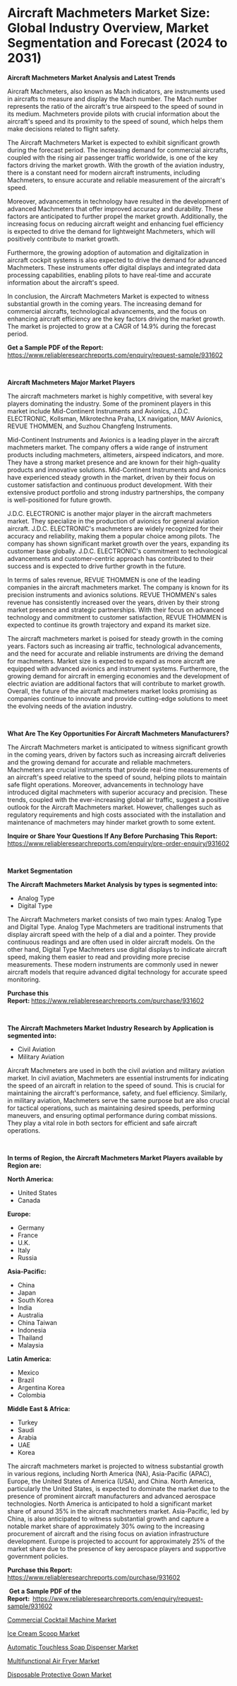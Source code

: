 <p><h1>Aircraft Machmeters Market Size: Global Industry Overview, Market Segmentation and Forecast (2024 to 2031)</h1></p><p><strong>Aircraft Machmeters Market Analysis and Latest Trends</strong></p>
<p><p>Aircraft Machmeters, also known as Mach indicators, are instruments used in aircrafts to measure and display the Mach number. The Mach number represents the ratio of the aircraft's true airspeed to the speed of sound in its medium. Machmeters provide pilots with crucial information about the aircraft's speed and its proximity to the speed of sound, which helps them make decisions related to flight safety.</p><p>The Aircraft Machmeters Market is expected to exhibit significant growth during the forecast period. The increasing demand for commercial aircrafts, coupled with the rising air passenger traffic worldwide, is one of the key factors driving the market growth. With the growth of the aviation industry, there is a constant need for modern aircraft instruments, including Machmeters, to ensure accurate and reliable measurement of the aircraft's speed.</p><p>Moreover, advancements in technology have resulted in the development of advanced Machmeters that offer improved accuracy and durability. These factors are anticipated to further propel the market growth. Additionally, the increasing focus on reducing aircraft weight and enhancing fuel efficiency is expected to drive the demand for lightweight Machmeters, which will positively contribute to market growth.</p><p>Furthermore, the growing adoption of automation and digitalization in aircraft cockpit systems is also expected to drive the demand for advanced Machmeters. These instruments offer digital displays and integrated data processing capabilities, enabling pilots to have real-time and accurate information about the aircraft's speed.</p><p>In conclusion, the Aircraft Machmeters Market is expected to witness substantial growth in the coming years. The increasing demand for commercial aircrafts, technological advancements, and the focus on enhancing aircraft efficiency are the key factors driving the market growth. The market is projected to grow at a CAGR of 14.9% during the forecast period.</p></p>
<p><strong>Get a Sample PDF of the Report:&nbsp;</strong> <a href="https://www.reliableresearchreports.com/enquiry/request-sample/931602">https://www.reliableresearchreports.com/enquiry/request-sample/931602</a></p>
<p>&nbsp;</p>
<p><strong>Aircraft Machmeters Major Market Players</strong></p>
<p><p>The aircraft machmeters market is highly competitive, with several key players dominating the industry. Some of the prominent players in this market include Mid-Continent Instruments and Avionics, J.D.C. ELECTRONIC, Kollsman, Mikrotechna Praha, LX navigation, MAV Avionics, REVUE THOMMEN, and Suzhou Changfeng Instruments.</p><p>Mid-Continent Instruments and Avionics is a leading player in the aircraft machmeters market. The company offers a wide range of instrument products including machmeters, altimeters, airspeed indicators, and more. They have a strong market presence and are known for their high-quality products and innovative solutions. Mid-Continent Instruments and Avionics have experienced steady growth in the market, driven by their focus on customer satisfaction and continuous product development. With their extensive product portfolio and strong industry partnerships, the company is well-positioned for future growth.</p><p>J.D.C. ELECTRONIC is another major player in the aircraft machmeters market. They specialize in the production of avionics for general aviation aircraft. J.D.C. ELECTRONIC's machmeters are widely recognized for their accuracy and reliability, making them a popular choice among pilots. The company has shown significant market growth over the years, expanding its customer base globally. J.D.C. ELECTRONIC's commitment to technological advancements and customer-centric approach has contributed to their success and is expected to drive further growth in the future.</p><p>In terms of sales revenue, REVUE THOMMEN is one of the leading companies in the aircraft machmeters market. The company is known for its precision instruments and avionics solutions. REVUE THOMMEN's sales revenue has consistently increased over the years, driven by their strong market presence and strategic partnerships. With their focus on advanced technology and commitment to customer satisfaction, REVUE THOMMEN is expected to continue its growth trajectory and expand its market size.</p><p>The aircraft machmeters market is poised for steady growth in the coming years. Factors such as increasing air traffic, technological advancements, and the need for accurate and reliable instruments are driving the demand for machmeters. Market size is expected to expand as more aircraft are equipped with advanced avionics and instrument systems. Furthermore, the growing demand for aircraft in emerging economies and the development of electric aviation are additional factors that will contribute to market growth. Overall, the future of the aircraft machmeters market looks promising as companies continue to innovate and provide cutting-edge solutions to meet the evolving needs of the aviation industry.</p></p>
<p>&nbsp;</p>
<p><strong>What Are The Key Opportunities For Aircraft Machmeters Manufacturers?</strong></p>
<p><p>The Aircraft Machmeters market is anticipated to witness significant growth in the coming years, driven by factors such as increasing aircraft deliveries and the growing demand for accurate and reliable machmeters. Machmeters are crucial instruments that provide real-time measurements of an aircraft's speed relative to the speed of sound, helping pilots to maintain safe flight operations. Moreover, advancements in technology have introduced digital machmeters with superior accuracy and precision. These trends, coupled with the ever-increasing global air traffic, suggest a positive outlook for the Aircraft Machmeters market. However, challenges such as regulatory requirements and high costs associated with the installation and maintenance of machmeters may hinder market growth to some extent.</p></p>
<p><strong>Inquire or Share Your Questions If Any Before Purchasing This Report:</strong> <a href="https://www.reliableresearchreports.com/enquiry/pre-order-enquiry/931602">https://www.reliableresearchreports.com/enquiry/pre-order-enquiry/931602</a></p>
<p>&nbsp;</p>
<p><strong>Market Segmentation</strong></p>
<p><strong>The Aircraft Machmeters Market Analysis by types is segmented into:</strong></p>
<p><ul><li>Analog Type</li><li>Digital Type</li></ul></p>
<p><p>The Aircraft Machmeters market consists of two main types: Analog Type and Digital Type. Analog Type Machmeters are traditional instruments that display aircraft speed with the help of a dial and a pointer. They provide continuous readings and are often used in older aircraft models. On the other hand, Digital Type Machmeters use digital displays to indicate aircraft speed, making them easier to read and providing more precise measurements. These modern instruments are commonly used in newer aircraft models that require advanced digital technology for accurate speed monitoring.</p></p>
<p><strong>Purchase this Report:&nbsp;</strong><a href="https://www.reliableresearchreports.com/purchase/931602">https://www.reliableresearchreports.com/purchase/931602</a></p>
<p>&nbsp;</p>
<p><strong>The Aircraft Machmeters Market Industry Research by Application is segmented into:</strong></p>
<p><ul><li>Civil Aviation</li><li>Military Aviation</li></ul></p>
<p><p>Aircraft Machmeters are used in both the civil aviation and military aviation market. In civil aviation, Machmeters are essential instruments for indicating the speed of an aircraft in relation to the speed of sound. This is crucial for maintaining the aircraft's performance, safety, and fuel efficiency. Similarly, in military aviation, Machmeters serve the same purpose but are also crucial for tactical operations, such as maintaining desired speeds, performing maneuvers, and ensuring optimal performance during combat missions. They play a vital role in both sectors for efficient and safe aircraft operations.</p></p>
<p>&nbsp;</p>
<p><strong>In terms of Region, the Aircraft Machmeters Market Players available by Region are:</strong></p>
<p>
    <p> <strong> North America: </strong>
        <ul>
            <li>United States</li>
            <li>Canada</li>
        </ul>
        </p> 
    <p> <strong> Europe: </strong>
        <ul>
            <li>Germany</li>
            <li>France</li>
            <li>U.K.</li>
            <li>Italy</li>
            <li>Russia</li>
        </ul>
        </p> 
    <p> <strong> Asia-Pacific: </strong>
        <ul>
            <li>China</li>
            <li>Japan</li>
            <li>South Korea</li>
            <li>India</li>
            <li>Australia</li>
            <li>China Taiwan</li>
            <li>Indonesia</li>
            <li>Thailand</li>
            <li>Malaysia</li>
        </ul>
        </p> 
    <p> <strong> Latin America: </strong>
        <ul>
            <li>Mexico</li>
            <li>Brazil</li>
            <li>Argentina Korea</li>
            <li>Colombia</li>
        </ul>
        </p> 
    <p> <strong> Middle East & Africa: </strong>
        <ul>
            <li>Turkey</li>
            <li>Saudi</li>
            <li>Arabia</li>
            <li>UAE</li>
            <li>Korea</li>
        </ul>
    </p>
    </p>
<p><p>The aircraft machmeters market is projected to witness substantial growth in various regions, including North America (NA), Asia-Pacific (APAC), Europe, the United States of America (USA), and China. North America, particularly the United States, is expected to dominate the market due to the presence of prominent aircraft manufacturers and advanced aerospace technologies. North America is anticipated to hold a significant market share of around 35% in the aircraft machmeters market. Asia-Pacific, led by China, is also anticipated to witness substantial growth and capture a notable market share of approximately 30% owing to the increasing procurement of aircraft and the rising focus on aviation infrastructure development. Europe is projected to account for approximately 25% of the market share due to the presence of key aerospace players and supportive government policies.</p></p>
<p><strong>Purchase this Report: </strong><a href="https://www.reliableresearchreports.com/purchase/931602">https://www.reliableresearchreports.com/purchase/931602</a></p>
<p>&nbsp;<strong>Get a Sample PDF of the Report:&nbsp;&nbsp;</strong><a href="https://www.reliableresearchreports.com/enquiry/request-sample/931602">https://www.reliableresearchreports.com/enquiry/request-sample/931602</a></p>
<p><strong></strong></p>
<p><p><a href="https://medium.com/@kaneebert/commercial-cocktail-machine-market-research-report-its-history-and-forecast-2024-to-2031-00c8c391eba5">Commercial Cocktail Machine Market</a></p><p><a href="https://medium.com/@kaneebert/ice-cream-scoop-market-trends-forecast-and-competitive-analysis-to-2031-4ea3265d6faf">Ice Cream Scoop Market</a></p><p><a href="https://medium.com/@kaneebert/automatic-touchless-soap-dispenser-market-comprehensive-assessment-by-type-application-and-947d4b0e2079">Automatic Touchless Soap Dispenser Market</a></p><p><a href="https://medium.com/@kaneebert/multifunctional-air-fryer-market-trends-and-market-analysis-forecasted-for-period-2024-2031-ffae4c1e3852">Multifunctional Air Fryer Market</a></p><p><a href="https://medium.com/@aarongreen1979/disposable-protective-gown-market-size-cagr-trends-2024-2030-1cd5ec72187a">Disposable Protective Gown Market</a></p></p>
